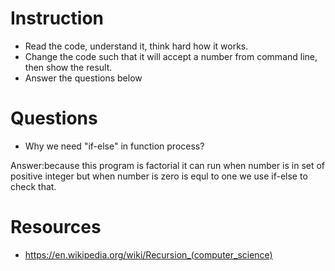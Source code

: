 ﻿# Instruction
* Read the code, understand it, think hard how it works.
* Change the code such that it will accept a number from command line, then show the result.
* Answer the questions below

# Questions
* Why we need "if-else" in function process?

Answer:because this program is factorial it can run when number is in set of positive integer but when number is zero is equl to one we use if-else to check that.


# Resources
* https://en.wikipedia.org/wiki/Recursion_(computer_science)